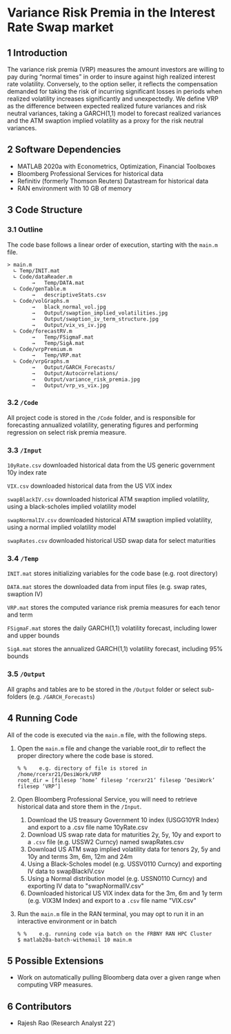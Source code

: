 # Variance Risk Premia in the Interest Rate Swap market 

## 1	Introduction
The variance risk premia (VRP) measures the amount investors are willing to pay during “normal times” in order to insure against high realized interest rate volatility. Conversely, to the option seller, it reflects the compensation demanded for taking the risk of incurring significant losses in periods when realized volatility increases significantly and unexpectedly. We define VRP as the difference between expected realized future variances and risk neutral variances, taking a GARCH(1,1) model to forecast realized variances and the ATM swaption implied volatility as a proxy for the risk neutral variances. 

## 2	Software Dependencies
*	MATLAB 2020a with Econometrics, Optimization, Financial Toolboxes
*	Bloomberg Professional Services for historical data
*	Refinitiv (formerly Thomson Reuters) Datastream for historical data
*	RAN environment with 10 GB of memory

## 3	Code Structure
### 3.1 	Outline
The code base follows a linear order of execution, starting with the `main.m` file. 

```
> main.m
  ∟	Temp/INIT.mat
  ∟	Code/dataReader.m
        →	Temp/DATA.mat 
  ∟	Code/genTable.m
        →	descriptiveStats.csv
  ∟	Code/volGraphs.m 	 
        →	black_normal_vol.jpg
        →	Output/swaption_implied_volatilities.jpg
        →	Output/swaption_iv_term_structure.jpg
        →	Output/vix_vs_iv.jpg
  ∟	Code/forecastRV.m
        →	Temp/FSigmaF.mat	
        →	Temp/SigA.mat
  ∟	Code/vrpPremium.m
        →	Temp/VRP.mat
  ∟	Code/vrpGraphs.m	
        →	Output/GARCH_Forecasts/
        →	Output/Autocorrelations/
        →	Output/variance_risk_premia.jpg
        →	Output/vrp_vs_vix.jpg
```

### 3.2 	`/Code`
All project code is stored in the `/Code` folder, and is responsible for forecasting annualized volatility, generating figures and performing regression on select risk premia measure.

### 3.3 	`/Input`

`10yRate.csv`
downloaded historical data from the US generic government 10y index rate

`VIX.csv`
downloaded historical data from the US VIX index

`swapBlackIV.csv`
downloaded historical ATM swaption implied volatility, using a black-scholes implied volatility model  

`swapNormalIV.csv`
downloaded historical ATM swaption implied volatility, using a normal implied volatility model

`swapRates.csv`
downloaded historical USD swap data for select maturities 

### 3.4 	`/Temp`

`INIT.mat`
stores initializing variables for the code base (e.g. root directory)

`DATA.mat`
stores the downloaded data from input files (e.g. swap rates, swaption IV)

`VRP.mat`
stores the computed variance risk premia measures for each tenor and term

`FSigmaF.mat`
stores the daily GARCH(1,1) volatility forecast, including lower and upper bounds 

`SigA.mat`
stores the annualized GARCH(1,1) volatility forecast, including 95% bounds

### 3.5 	`/Output`
All graphs and tables are to be stored in the `/Output` folder or select sub-folders (e.g. `/GARCH_Forecasts`)

## 4	Running Code
All of the code is executed via the `main.m` file, with the following steps.

1.	Open the `main.m` file and change the variable root_dir to reflect the proper directory where the code base is stored. 

    ```
    % %    e.g. directory of file is stored in /home/rcerxr21/DesiWork/VRP
    root_dir = [filesep ‘home’ filesep ‘rcerxr21’ filesep ‘DesiWork’ filesep ‘VRP’] 
    ```
2.	Open Bloomberg Professional Service, you will need to retrieve historical data and store them in the `/Input`. 
    1. Download the US treasury Government 10 index (USGG10YR Index) and export to a .csv file name 10yRate.csv
    2. Download US swap rate data for maturities 2y, 5y, 10y and export to a `.csv` file (e.g. USSW2 Curncy) named swapRates.csv  
    3. Download US ATM swap implied volatility data for tenors 2y, 5y and 10y and terms 3m, 6m, 12m and 24m 
    4. Using a Black-Scholes model (e.g. USSV0110 Curncy) and exporting IV data to swapBlackIV.csv
    5. Using a Normal distribution model (e.g. USSN0110 Curncy) and exporting IV data to "swapNormalIV.csv"
    6. Downloaded historical US VIX index data for the 3m, 6m and 1y term (e.g. VIX3M Index) and export to a `.csv` file name "VIX.csv"
3.	Run the `main.m` file in the RAN terminal, you may opt to run it in an interactive environment or in batch

    ```
    % %    e.g. running code via batch on the FRBNY RAN HPC Cluster
    $ matlab20a-batch-withemail 10 main.m 
    ```
## 5	Possible Extensions
* Work on automatically pulling Bloomberg data over a given range when computing VRP measures. 

## 6	Contributors
* Rajesh Rao (Research Analyst 22’)

